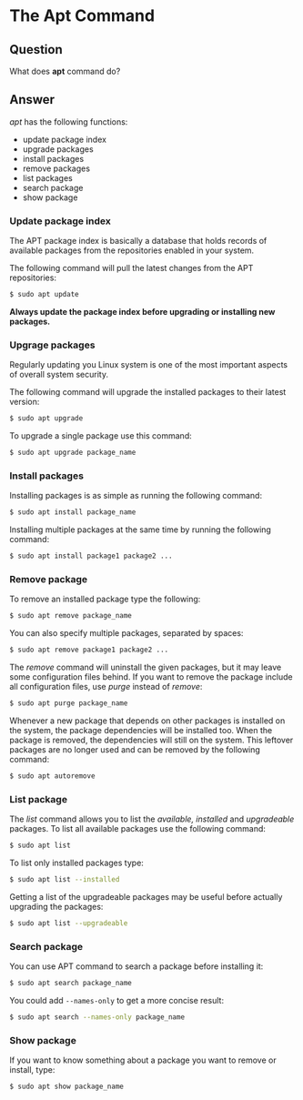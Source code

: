 # The Apt Command

## Question
What does **apt** command do?

## Answer
*apt* has the following functions:
- update package index
- upgrade packages
- install packages
- remove packages
- list packages
- search package
- show package

### Update package index
The APT package index is basically a database that holds records of available packages from the repositories enabled in your system.  

The following command will pull the latest changes from the APT repositories:
```sh
$ sudo apt update
```

**Always update the package index before upgrading or installing new packages.**

### Upgrage packages
Regularly updating you Linux system is one of the most important aspects of overall system security.

The following command will upgrade the installed packages to their latest version:
```sh
$ sudo apt upgrade
```

To upgrade a single package use this command:
```sh
$ sudo apt upgrade package_name
```

### Install packages
Installing packages is as simple as running the following command:
```sh
$ sudo apt install package_name
```

Installing multiple packages at the same time by running the following command:
```sh
$ sudo apt install package1 package2 ...
```

### Remove package
To remove an installed package type the following:
```sh
$ sudo apt remove package_name
```

You can also specify multiple packages, separated by spaces:
```sh
$ sudo apt remove package1 package2 ...
```

The *remove* command will uninstall the given packages, but it may leave some configuration files behind. If you want to remove the package include all configuration files, use *purge* instead of *remove*:
```sh
$ sudo apt purge package_name
```

Whenever a new package that depends on other packages is installed on the system, the package dependencies will be installed too. When the package is removed, the dependencies will still on the system. This leftover packages are no longer used and can be removed by the following command:
```sh
$ sudo apt autoremove
```

### List package
The *list* command allows you to list the *available, installed* and *upgradeable* packages.
To list all available packages use the following command:
```sh
$ sudo apt list
```

To list only installed packages type:
```sh
$ sudo apt list --installed
```

Getting a list of the upgradeable packages may be useful before actually upgrading the packages:
```sh 
$ sudo apt list --upgradeable
``` 
### Search package
You can use APT command to search a package before installing it:
```sh
$ sudo apt search package_name
``` 

You could add `--names-only` to get a more concise result:
```sh
$ sudo apt search --names-only package_name
```

### Show package
If you want to know something about a package you want to remove or install, type:
```sh
$ sudo apt show package_name
``` 
